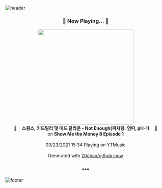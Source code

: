 ![header](https://capsule-render.vercel.app/api?type=wave&height=170&section=header&text=Hi.%20I'm%20SHIFT&fontColor=090707&fontAlignX=45&fontAlignY=65&fontSize=100)

<h3 align="center">🎵 Now Playing... 🎵</h3>
<p align="center">
  <a href="https://music.youtube.com/watch?v=PeW-xrCc2cU">
    <img width="300" src="https://lh3.googleusercontent.com/oUjCncoU4L0PvGiHmOxlBAHMgJLsp6kvHBl5ckQ-3-I7nUoCH-_Ln1pG-e7hwTyG5cinW_1tpUZm3BjIYA">
  </a>
  <br>
  🎵&nbsp&nbsp&nbsp <b>스윙스, 키드밀리 및 매드 클라운 - Not Enough(피처링: 염따, pH-1)</b> &nbsp&nbsp&nbsp🎵
  <br>
  on <b>Show Me the Money 8 Episode 1</b>
  
  <br />
  <br />
  03/23/2021 15:34 Playing on YTMusic
  <br />
  <br />
  Generated with <a href="https://github.com/20chan/github-now">20chan/github-now</a>
</p>

<h3 align="center">•••</h3>

![footer](https://capsule-render.vercel.app/api?type=wave&height=150&section=footer)
